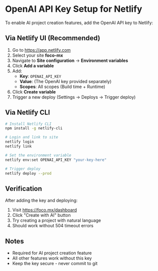# OpenAI API Key Setup for Netlify

To enable AI project creation features, add the OpenAI API key to Netlify:

## Via Netlify UI (Recommended)

1. Go to https://app.netlify.com
2. Select your site **foco-mx**
3. Navigate to **Site configuration** → **Environment variables**
4. Click **Add a variable**
5. Add:
   - **Key**: `OPENAI_API_KEY`
   - **Value**: (The OpenAI key provided separately)
   - **Scopes**: All scopes (Build time + Runtime)
6. Click **Create variable**
7. Trigger a new deploy (Settings → Deploys → Trigger deploy)

## Via Netlify CLI

```bash
# Install Netlify CLI
npm install -g netlify-cli

# Login and link to site
netlify login
netlify link

# Set the environment variable
netlify env:set OPENAI_API_KEY "your-key-here"

# Trigger deploy
netlify deploy --prod
```

## Verification

After adding the key and deploying:
1. Visit https://foco.mx/dashboard
2. Click "Create with AI" button
3. Try creating a project with natural language
4. Should work without 504 timeout errors

## Notes
- Required for AI project creation feature
- All other features work without this key
- Keep the key secure - never commit to git
